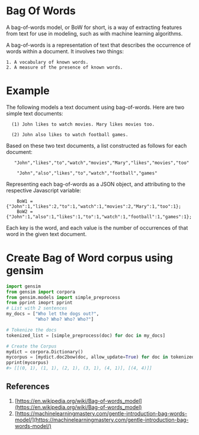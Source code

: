 # Bag Of Words
A bag-of-words model, or BoW for short, is a way of extracting features from text for use in modeling, such as with machine learning algorithms.

A bag-of-words is a representation of text that describes the occurrence of words within a document. It involves two things:

    1. A vocabulary of known words.
    2. A measure of the presence of known words.
# Example
The following models a text document using bag-of-words. Here are two simple text documents:

      (1) John likes to watch movies. Mary likes movies too.

      (2) John also likes to watch football games.
      
Based on these two text documents, a list constructed as follows for each document:

       "John","likes","to","watch","movies","Mary","likes","movies","too"

        "John","also","likes","to","watch","football","games"
Representing each bag-of-words as a JSON object, and attributing to the respective Javascript variable:

        BoW1 = {"John":1,"likes":2,"to":1,"watch":1,"movies":2,"Mary":1,"too":1};
        BoW2 = {"John":1,"also":1,"likes":1,"to":1,"watch":1,"football":1,"games":1};


Each key is the word, and each value is the number of occurrences of that word in the given text document. 


# Create Bag of Word corpus using gensim

```python
import gensim
from gensim import corpora
from gensim.models import simple_preprocess
from pprint imoprt pprint
# List with 2 sentences
my_docs = ["Who let the dogs out?",
           "Who? Who? Who? Who?"]

# Tokenize the docs
tokenized_list = [simple_preprocess(doc) for doc in my_docs]

# Create the Corpus
mydict = corpora.Dictionary()
mycorpus = [mydict.doc2bow(doc, allow_update=True) for doc in tokenized_list]
pprint(mycorpus)
#> [[(0, 1), (1, 1), (2, 1), (3, 1), (4, 1)], [(4, 4)]]
```

## References
1. [https://en.wikipedia.org/wiki/Bag-of-words_model](https://en.wikipedia.org/wiki/Bag-of-words_model)
2. [https://machinelearningmastery.com/gentle-introduction-bag-words-model/](https://machinelearningmastery.com/gentle-introduction-bag-words-model/)
